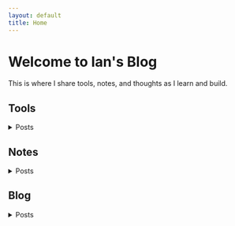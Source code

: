```yaml
---
layout: default
title: Home
---
```


<h1>Welcome to Ian's Blog</h1>
<p>This is where I share tools, notes, and thoughts as I learn and build.</p>

<h2>Tools</h2>
<details>
  <summary>Posts</summary>
  <ul>
    <li>Python Code
        <ul>
        <li><a href="/pages-blog/tools/python_code/whisper_audio_to_txt">whisper_audio_to_txt</a></li>
        </ul>
    </li>
    <li><a href="/pages-blog/tools/autohotkey">autohotkey</a></li>
    <li><a href="/pages-blog/tools/docker">docker</a></li>
    <li><a href="/pages-blog/tools/excel">excel</a></li>
    <li><a href="/pages-blog/tools/flowchart">flowchart</a></li>
    <li><a href="/pages-blog/tools/gis_qgis_overpass">gis_qgis_overpass</a></li>
    <li><a href="/pages-blog/tools/git">git</a></li>
    <li><a href="/pages-blog/tools/github_pages">github pages</a></li>
    <li><a href="/pages-blog/tools/linux">linux</a></li>
    <li><a href="/pages-blog/tools/markdown">markdown</a></li>
    <li><a href="/pages-blog/tools/miniconda">miniconda</a></li>
    <li><a href="/pages-blog/tools/notes">notes</a></li>
    <li><a href="/pages-blog/tools/python">python</a></li>
    <li><a href="/pages-blog/tools/redmine">redmine</a></li>
    <li><a href="/pages-blog/tools/vscode">vscode</a></li>
    <li><a href="/pages-blog/tools/wins">wins</a></li>
  </ul>
</details>

<h2>Notes</h2>
<details>
  <summary>Posts</summary>
  <ul>
    <li><a href="/pages-blog/notes/depth_first_search_in_python">depth_first_search_in_python</a></li>
    <li><a href="/pages-blog/notes/time_complexity">time_complexity</a></li>
  </ul>
</details>

<h2>Blog</h2>
<details>
  <summary>Posts</summary>
  <ul>
    <li><a href="/pages-blog/blog/sleep-1">Sleep 1</a></li>
    <li><a href="/pages-blog/blog/sleep-2">Sleep 2</a></li>
    <li><a href="/pages-blog/blog/sleep-3">Sleep 3</a></li>
  </ul>
</details>
